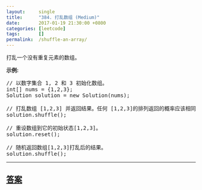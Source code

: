 ```yaml
---
layout:     single
title:      "384. 打乱数组 (Medium)"
date:       2017-01-19 21:30:00 +0800
categories: [leetcode]
tags:       []
permalink:  /shuffle-an-array/
---
```


<p>打乱一个没有重复元素的数组。</p>

<p><strong>示例:</strong></p>

<pre>
// 以数字集合 1, 2 和 3 初始化数组。
int[] nums = {1,2,3};
Solution solution = new Solution(nums);

// 打乱数组 [1,2,3] 并返回结果。任何 [1,2,3]的排列返回的概率应该相同。
solution.shuffle();

// 重设数组到它的初始状态[1,2,3]。
solution.reset();

// 随机返回数组[1,2,3]打乱后的结果。
solution.shuffle();
</pre>

---

## [答案](https://github.com/openset/leetcode/tree/master/problems/shuffle-an-array)
